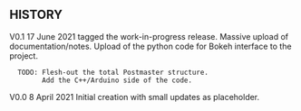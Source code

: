 HISTORY
-------


V0.1  17 June 2021 tagged the work-in-progress release.
      Massive upload of documentation/notes. Upload of the
      python code for Bokeh interface to the project.

      TODO: Flesh-out the total Postmaster structure.
            Add the C++/Arduino side of the code.

V0.0  8 April 2021 Initial creation with small updates as placeholder.
